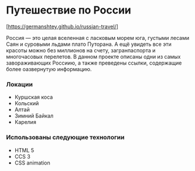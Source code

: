 # Путешествие по России

[https://germanshtey.github.io/russian-travel/]

Россия — это целая вселенная с ласковым морем юга, густыми лесами Саян и суровыми льдами плато Путорана. А ещё увидеть все эти красоты можно без миллионов на счету, загранпаспорта и многочасовых перелетов.
В данном проекте описаны одни из самых завораживающих Россиию, а также преведены ссылки, содержащие более оазвернутую информацию.

### Локации
* Куршская коса
* Кольский
* Алтай
* Зимний Байкал
* Карелия

###  Использованы следующие технологии
* HTML 5
* CCS 3
* CSS animation

